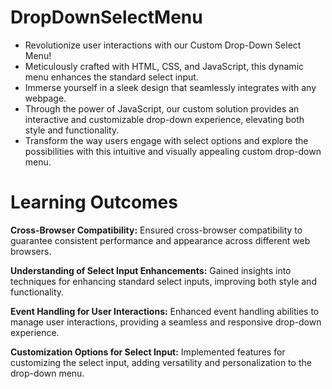 # DropDownSelectMenu
* Revolutionize user interactions with our Custom Drop-Down Select Menu!
* Meticulously crafted with HTML, CSS, and JavaScript, this dynamic menu enhances the standard select input.
* Immerse yourself in a sleek design that seamlessly integrates with any webpage.
* Through the power of JavaScript, our custom solution provides an interactive and customizable drop-down experience, elevating both style and functionality.
* Transform the way users engage with select options and explore the possibilities with this intuitive and visually appealing custom drop-down menu.

# Learning Outcomes

**Cross-Browser Compatibility:**
Ensured cross-browser compatibility to guarantee consistent performance and appearance across different web browsers.

**Understanding of Select Input Enhancements:**
Gained insights into techniques for enhancing standard select inputs, improving both style and functionality.

**Event Handling for User Interactions:**
Enhanced event handling abilities to manage user interactions, providing a seamless and responsive drop-down experience.

**Customization Options for Select Input:**
Implemented features for customizing the select input, adding versatility and personalization to the drop-down menu.

